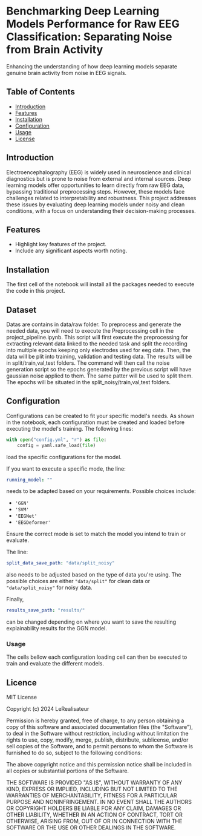 # Benchmarking Deep Learning Models Performance for Raw EEG Classification: Separating Noise from Brain Activity

Enhancing the understanding of how deep learning models separate genuine brain activity from noise in EEG signals.

## Table of Contents
- [Introduction](#introduction)
- [Features](#features)
- [Installation](#installation)
- [Configuration](#configuration)
- [Usage](#usage)
- [License](#license)

## Introduction
Electroencephalography (EEG) is widely used in neuroscience and clinical diagnostics but is prone to noise from external 
and internal sources. Deep learning models offer opportunities to learn directly from raw EEG data, bypassing traditional
preprocessing steps. However, these models face challenges related to interpretability and robustness. 
This project addresses these issues by evaluating deep learning models under noisy and clean conditions, with a focus 
on understanding their decision-making processes.

## Features
- Highlight key features of the project.
- Include any significant aspects worth noting.

## Installation
The first cell of the notebook will install all the packages needed to execute 
the code in this project.

## Dataset
Datas are contains in data/raw folder. To preprocess and generate the needed data,
you will need to execute the Preprocessing cell in the project_pipeline.ipynb.
This script will first execute the preprocessing for extracting relevant data linked
to the needed task and split the recording into multiple epochs keeping only electrodes
used for eeg data. Then, the data will be plit into training, validation and testing data.
The results will be in split/train,val,test folders. The command will then call the noise generation
script so the epochs generated by the previous script will have gaussian noise applied to them.
The same patter will be used to split them. The epochs will be situated in the split_noisy/train,val,test folders.

## Configuration
Configurations can be created to fit your specific model's needs. As shown in the 
notebook, each configuration must be created and loaded before executing the model's training. 
The following lines:

```python
with open("config.yml", "r") as file:
    config = yaml.safe_load(file)
```

load the specific configurations for the model.

If you want to execute a specific mode, the line:

```yaml
running_model: ""
```

needs to be adapted based on your requirements. Possible choices include:
- `'GGN'`
- `'SVM'`
- `'EEGNet'`
- `'EEGDeformer'`

Ensure the correct mode is set to match the model you intend to train or evaluate.

The line:

```yaml
split_data_save_path: "data/split_noisy"
```

also needs to be adjusted based on the type of data you're using. 
The possible choices are either `"data/split"` for clean data or `"data/split_noisy"` for noisy data.

Finally, 

```yaml
results_save_path: "results/"
```
can be changed depending on where you want to save the resulting explainability results for the GGN model.

### Usage

The cells bellow each configuration loading cell can then be executed to train and 
evaluate the different models.

## Licence

MIT License

Copyright (c) 2024 LeRealisateur

Permission is hereby granted, free of charge, to any person obtaining a copy
of this software and associated documentation files (the "Software"), to deal
in the Software without restriction, including without limitation the rights
to use, copy, modify, merge, publish, distribute, sublicense, and/or sell
copies of the Software, and to permit persons to whom the Software is
furnished to do so, subject to the following conditions:

The above copyright notice and this permission notice shall be included in all
copies or substantial portions of the Software.

THE SOFTWARE IS PROVIDED "AS IS", WITHOUT WARRANTY OF ANY KIND, EXPRESS OR
IMPLIED, INCLUDING BUT NOT LIMITED TO THE WARRANTIES OF MERCHANTABILITY,
FITNESS FOR A PARTICULAR PURPOSE AND NONINFRINGEMENT. IN NO EVENT SHALL THE
AUTHORS OR COPYRIGHT HOLDERS BE LIABLE FOR ANY CLAIM, DAMAGES OR OTHER
LIABILITY, WHETHER IN AN ACTION OF CONTRACT, TORT OR OTHERWISE, ARISING FROM,
OUT OF OR IN CONNECTION WITH THE SOFTWARE OR THE USE OR OTHER DEALINGS IN THE
SOFTWARE.

